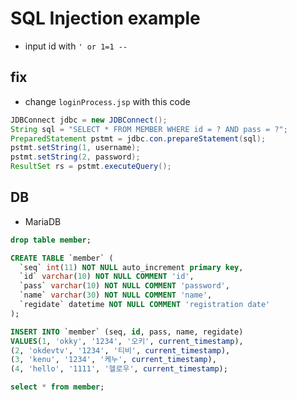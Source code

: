# SQL Injection example
* input id with `' or 1=1 -- `

## fix
- change `loginProcess.jsp` with this code

```java
JDBConnect jdbc = new JDBConnect();
String sql = "SELECT * FROM MEMBER WHERE id = ? AND pass = ?";
PreparedStatement pstmt = jdbc.con.prepareStatement(sql);
pstmt.setString(1, username);
pstmt.setString(2, password);
ResultSet rs = pstmt.executeQuery();

```

## DB
* MariaDB
```sql
drop table member;

CREATE TABLE `member` (
  `seq` int(11) NOT NULL auto_increment primary key,
  `id` varchar(10) NOT NULL COMMENT 'id',
  `pass` varchar(10) NOT NULL COMMENT 'password',
  `name` varchar(30) NOT NULL COMMENT 'name',
  `regidate` datetime NOT NULL COMMENT 'registration date'
);

INSERT INTO `member` (seq, id, pass, name, regidate)
VALUES(1, 'okky', '1234', '오키', current_timestamp), 
(2, 'okdevtv', '1234', '티비', current_timestamp), 
(3, 'kenu', '1234', '케누', current_timestamp),
(4, 'hello', '1111', '헬로우', current_timestamp);

select * from member;
```
